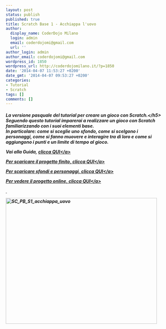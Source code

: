 ```yaml
---
layout: post
status: publish
published: true
title: Scratch Base 1 - Acchiappa l'uovo
author:
  display_name: CoderDojo Milano
  login: admin
  email: coderdojomi@gmail.com
  url: ''
author_login: admin
author_email: coderdojomi@gmail.com
wordpress_id: 1850
wordpress_url: http://coderdojomilano.it/?p=1850
date: '2014-04-07 11:53:27 +0200'
date_gmt: '2014-04-07 09:53:27 +0200'
categories:
- Tutorial
- Scratch
tags: []
comments: []
---
```

<h5>La versione pasquale del tutorial per creare un gioco con Scratch.<&#47;h5><br />
Seguendo questo tutorial imparerai a realizzare un gioco con Scratch familiarizzando con i suoi elementi base.<br />
In particolare: come si sceglie uno sfondo, come si scelgono i personaggi, come si fanno muovere e interagire tra di loro e come si aggiungono i punti e un limite di tempo al gioco.</p>
<p>Vai alla Guida,&nbsp;<a href="https:&#47;&#47;drive.google.com&#47;file&#47;d&#47;0B2acWmxEoKDkamxzTUJVOHRiVmM&#47;edit?usp=sharing" target="_blank">clicca QUI<&#47;a></p>
<p>Per scaricare il progetto finito,&nbsp;<a href="https:&#47;&#47;drive.google.com&#47;file&#47;d&#47;0B2acWmxEoKDkcU54Zzkza01kVk0&#47;edit?usp=sharing" target="_blank">clicca QUI<&#47;a></p>
<p>Per scaricare sfondi e personaggi,&nbsp;<a href="https:&#47;&#47;drive.google.com&#47;file&#47;d&#47;0B2acWmxEoKDkdEl1MUZ2eFd3ejA&#47;edit?usp=sharing" target="_blank">clicca QUI<&#47;a></p>
<p>Per vedere il progetto online,&nbsp;<a href="http:&#47;&#47;scratch.mit.edu&#47;projects&#47;19708707&#47;" target="_blank">clicca QUI<&#47;a></p>
<p>&nbsp;</p>
<p><img class="alignnone size-full wp-image-1851" src="http:&#47;&#47;coderdojomilano.it&#47;wp-content&#47;uploads&#47;2014&#47;04&#47;SC_PB_S1_acchiappa_uovo.png" alt="SC_PB_S1_acchiappa_uovo" width="479" height="399" &#47;></p>
